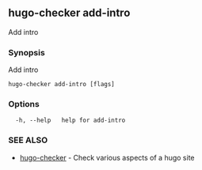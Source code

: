## hugo-checker add-intro

Add intro

### Synopsis

Add intro

```
hugo-checker add-intro [flags]
```

### Options

```
  -h, --help   help for add-intro
```

### SEE ALSO

* [hugo-checker](hugo-checker.md)	 - Check various aspects of a hugo site

